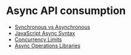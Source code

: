 # Async API consumption

* [Synchronous vs Asynchronous](SyncVsAsync.md)
* [JavaScript Async Syntax](JSAsyncSyntax.md)
* [Concurrency Limits](ConcurrencyLimit.md)
* [Async Operations Libraries](AsyncLibraries.md)
